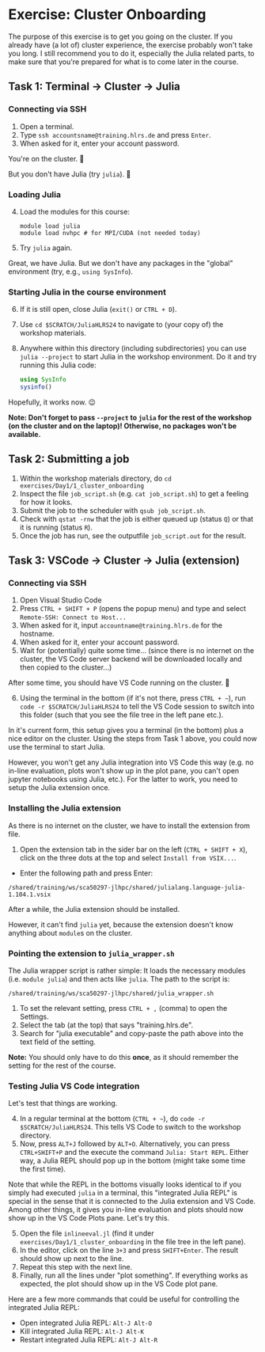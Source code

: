 # Exercise: Cluster Onboarding

The purpose of this exercise is to get you going on the cluster. If you already have (a lot of) cluster experience, the exercise probably won't take you long. I still recommend you to do it, especially the Julia related parts, to make sure that you're prepared for what is to come later in the course.

## Task 1: Terminal → Cluster → Julia

### Connecting via SSH
1. Open a terminal.
2. Type `ssh accountsname@training.hlrs.de` and press `Enter`.
3. When asked for it, enter your account password.

You're on the cluster. 🎉

But you don't have Julia (try `julia`). 🙁

### Loading Julia
4. Load the modules for this course:
   
    ```
    module load julia
    module load nvhpc # for MPI/CUDA (not needed today)
    ```
5. Try `julia` again.

Great, we have Julia. But we don't have any packages in the "global" environment (try, e.g., `using SysInfo`).

### Starting Julia in the course environment
6. If it is still open, close Julia (`exit()` or `CTRL + D`).

7. Use `cd $SCRATCH/JuliaHLRS24` to navigate to (your copy of) the workshop materials.

8. Anywhere within this directory (including subdirectories) you can use `julia --project` to start Julia in the workshop environment. Do it and try running this Julia code:

   ```julia
   using SysInfo
   sysinfo()
   ```

Hopefully, it works now. 😉

**Note: Don't forget to pass `--project` to `julia` for the rest of the workshop (on the cluster and on the laptop)! Otherwise, no packages won't be available.**

## Task 2: Submitting a job

1. Within the workshop materials directory, do `cd exercises/Day1/1_cluster_onboarding`
2. Inspect the file `job_script.sh` (e.g. `cat job_script.sh`) to get a feeling for how it looks.
3. Submit the job to the scheduler with `qsub job_script.sh`.
4. Check with `qstat -rnw` that the job is either queued up (status `Q`) or that it is running (status `R`).
5. Once the job has run, see the outputfile `job_script.out` for the result.

## Task 3: VSCode → Cluster → Julia (extension)

### Connecting via SSH
1. Open Visual Studio Code
2. Press `CTRL + SHIFT + P` (opens the popup menu) and type and select `Remote-SSH: Connect to Host...`
3. When asked for it, input `accountname@training.hlrs.de` for the hostname.
4. When asked for it, enter your account password.
5. Wait for (potentially) quite some time... (since there is no internet on the cluster, the VS Code server backend will be downloaded locally and then copied to the cluster...)

After some time, you should have VS Code running on the cluster. 🎉

6. Using the terminal in the bottom (if it's not there, press `CTRL + ~`), run `code -r $SCRATCH/JuliaHLRS24` to tell the VS Code session to switch into this folder (such that you see the file tree in the left pane etc.).

In it's current form, this setup gives you a terminal (in the bottom) plus a nice editor on the cluster. Using the steps from Task 1 above, you could now use the terminal to start Julia. 

However, you won't get any Julia integration into VS Code this way (e.g. no in-line evaluation, plots won't show up in the plot pane, you can't open jupyter notebooks using Julia, etc.). For the latter to work, you need to setup the Julia extension once.

### Installing the Julia extension

As there is no internet on the cluster, we have to install the extension from file.

1. Open the extension tab in the sider bar on the left (`CTRL + SHIFT + X`), click on the three dots at the top and select `Install from VSIX...`.
* Enter the following path and press Enter:

```
/shared/training/ws/sca50297-jlhpc/shared/julialang.language-julia-1.104.1.vsix
```

After a while, the Julia extension should be installed.

However, it can't find `julia` yet, because the extension doesn't know anything about `module`s on the cluster.

### Pointing the extension to `julia_wrapper.sh`

The Julia wrapper script is rather simple: It loads the necessary modules (i.e. `module julia`) and then acts like `julia`. The path to the script is:

```
/shared/training/ws/sca50297-jlhpc/shared/julia_wrapper.sh
```

1. To set the relevant setting, press `CTRL + ,` (comma) to open the Settings.
2. Select the tab (at the top) that says "training.hlrs.de".
3. Search for "julia executable" and copy-paste the path above into the text field of the setting.

**Note:** You should only have to do this **once**, as it should remember the setting for the rest of the course.

### Testing Julia VS Code integration

Let's test that things are working.

4. In a regular terminal at the bottom (`CTRL + ~`), do `code -r $SCRATCH/JuliaHLRS24`. This tells VS Code to switch to the workshop directory.
5. Now, press `ALT+J` followed by `ALT+O`. Alternatively, you can press `CTRL+SHIFT+P` and the execute the command `Julia: Start REPL`. Either way, a Julia REPL should pop up in the bottom (might take some time the first time).

Note that while the REPL in the bottoms visually looks identical to if you simply had executed `julia` in a terminal, this "integrated Julia REPL" is special in the sense that it is connected to the Julia extension and VS Code. Among other things, it gives you in-line evaluation and plots should now show up in the VS Code Plots pane. Let's try this.

5. Open the file `inlineeval.jl` (find it under `exercises/Day1/1_cluster_onboarding` in the file tree in the left pane).
6. In the editor, click on the line `3+3` and press `SHIFT+Enter`. The result should show up next to the line.
7. Repeat this step with the next line.
8. Finally, run all the lines under "plot something". If everything works as expected, the plot should show up in the VS Code plot pane.

Here are a few more commands that could be useful for controlling the integrated Julia REPL:

* Open integrated Julia REPL: `Alt-J Alt-O`
* Kill integrated Julia REPL: `Alt-J Alt-K`
* Restart integrated Julia REPL: `Alt-J Alt-R`
